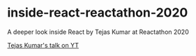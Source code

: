 # inside-react-reactathon-2020

A deeper look inside React by Tejas Kumar at Reactathon 2020

[Tejas Kumar's talk on YT](https://www.youtube.com/watch?v=pkNzU-5oDiA&t=7353s)
